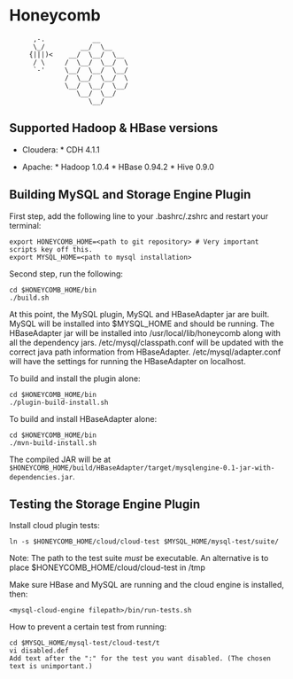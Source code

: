 Honeycomb
==================

```
      ,-.            __
      \_/         __/  \__
     {|||)<    __/  \__/  \__
      / \     /  \__/  \__/  \
      `-'     \__/  \__/  \__/
              /  \__/  \__/  \
              \__/  \__/  \__/
                 \__/  \__/
                    \__/

```


Supported Hadoop & HBase versions
---------------------------------

* Cloudera:
      * CDH 4.1.1

* Apache:
      * Hadoop 1.0.4
      * HBase 0.94.2
      * Hive 0.9.0

Building MySQL and Storage Engine Plugin
----------------------------------------

First step, add the following line to your .bashrc/.zshrc and restart your terminal:
    
    export HONEYCOMB_HOME=<path to git repository> # Very important scripts key off this.
    export MYSQL_HOME=<path to mysql installation>

Second step, run the following:

    cd $HONEYCOMB_HOME/bin
    ./build.sh

At this point, the MySQL plugin, MySQL and HBaseAdapter jar are built. MySQL will be installed into $MYSQL_HOME and should be running.
The HBaseAdapter jar will be installed into /usr/local/lib/honeycomb along with all the dependency jars. 
/etc/mysql/classpath.conf will be updated with the correct java path information from HBaseAdapter. /etc/mysql/adapter.conf will have the 
settings for running the HBaseAdapter on localhost.

To build and install the plugin alone:

    cd $HONEYCOMB_HOME/bin
    ./plugin-build-install.sh

To build and install HBaseAdapter alone:

    cd $HONEYCOMB_HOME/bin
    ./mvn-build-install.sh

The compiled JAR will be at `$HONEYCOMB_HOME/build/HBaseAdapter/target/mysqlengine-0.1-jar-with-dependencies.jar`.


Testing the Storage Engine Plugin
-----------------------------

Install cloud plugin tests:

    ln -s $HONEYCOMB_HOME/cloud/cloud-test $MYSQL_HOME/mysql-test/suite/

Note: The path to the test suite *must* be executable. An alternative is to place $HONEYCOMB_HOME/cloud/cloud-test in /tmp

Make sure HBase and MySQL are running and the cloud engine is installed, then:

    <mysql-cloud-engine filepath>/bin/run-tests.sh

How to prevent a certain test from running:
    
    cd $MYSQL_HOME/mysql-test/cloud-test/t
    vi disabled.def
    Add text after the ":" for the test you want disabled. (The chosen text is unimportant.)

